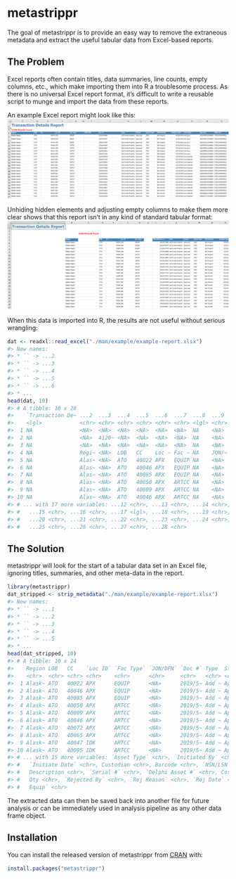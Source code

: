 
<!-- README.md is generated from README.Rmd. Please edit that file -->

# metastrippr

<!-- badges: start -->

<!-- badges: end -->

The goal of metastrippr is to provide an easy way to remove the
extraneous metadata and extract the useful tabular data from Excel-based
reports.

## The Problem

Excel reports often contain titles, data summaries, line counts, empty
columns, etc., which make importing them into R a troublesome process.
As there is no universal Excel report format, it’s difficult to write a
reusable script to munge and import the data from these reports.

An example Excel report might look like this:  
![Example Excel Report](./man/img/init-excel.png)

Unhiding hidden elements and adjusting empty columns to make them more
clear shows that this report isn’t in any kind of standard tabular
format:  
![Example Excel Report - Unhidden](./man/img/unhidden-excel.png)

When this data is imported into R, the results are not useful without
serious wrangling:

``` r
dat <- readxl::read_excel("./man/example/example-report.xlsx")
#> New names:
#> * `` -> ...2
#> * `` -> ...3
#> * `` -> ...4
#> * `` -> ...5
#> * `` -> ...6
#> * ...
head(dat, 10)
#> # A tibble: 10 x 28
#>    `Transaction De~ ...2  ...3  ...4  ...5  ...6  ...7  ...8  ...9  ...10 ...11
#>    <lgl>            <chr> <chr> <chr> <chr> <chr> <chr> <lgl> <chr> <chr> <chr>
#>  1 NA               <NA>  <NA>  <NA>  <NA>  <NA>  <NA>  NA    <NA>  <NA>  <NA> 
#>  2 NA               <NA>  4120~ <NA>  <NA>  <NA>  <NA>  NA    <NA>  <NA>  <NA> 
#>  3 NA               <NA>  <NA>  <NA>  <NA>  <NA>  <NA>  NA    <NA>  <NA>  <NA> 
#>  4 NA               Regi~ <NA>  LOB   CC    Loc ~ Fac ~ NA    JON/~ Doc # Type 
#>  5 NA               Alas~ <NA>  ATO   40022 APX   EQUIP NA    <NA>  2019~ Add ~
#>  6 NA               Alas~ <NA>  ATO   40046 APX   EQUIP NA    <NA>  2019~ Add ~
#>  7 NA               Alas~ <NA>  ATO   40085 APX   EQUIP NA    <NA>  2019~ Add ~
#>  8 NA               Alas~ <NA>  ATO   40050 APX   ARTCC NA    <NA>  2019~ Add ~
#>  9 NA               Alas~ <NA>  ATO   40009 APX   ARTCC NA    <NA>  2019~ Add ~
#> 10 NA               Alas~ <NA>  ATO   40046 APX   ARTCC NA    <NA>  2019~ Add ~
#> # ... with 17 more variables: ...12 <chr>, ...13 <chr>, ...14 <chr>,
#> #   ...15 <chr>, ...16 <chr>, ...17 <lgl>, ...18 <chr>, ...19 <chr>,
#> #   ...20 <chr>, ...21 <chr>, ...22 <chr>, ...23 <chr>, ...24 <chr>,
#> #   ...25 <chr>, ...26 <chr>, ...27 <chr>, ...28 <chr>
```

## The Solution

metastrippr will look for the start of a tabular data set in an Excel
file, ignoring titles, summaries, and other meta-data in the report.

``` r
library(metastrippr)
dat_stripped <- strip_metadata("./man/example/example-report.xlsx")
#> New names:
#> * `` -> ...1
#> * `` -> ...2
#> * `` -> ...3
#> * `` -> ...4
#> * `` -> ...5
#> * ...
head(dat_stripped, 10)
#> # A tibble: 10 x 24
#>    Region LOB   CC    `Loc ID` `Fac Type` `JON/DPN` `Doc #` Type  Status
#>    <chr>  <chr> <chr> <chr>    <chr>      <chr>     <chr>   <chr> <chr> 
#>  1 Alask~ ATO   40022 APX      EQUIP      <NA>      2019/5~ Add ~ Appro~
#>  2 Alask~ ATO   40046 APX      EQUIP      <NA>      2019/5~ Add ~ Appro~
#>  3 Alask~ ATO   40085 APX      EQUIP      <NA>      2019/5~ Add ~ Appro~
#>  4 Alask~ ATO   40050 APX      ARTCC      <NA>      2019/5~ Add ~ Appro~
#>  5 Alask~ ATO   40009 APX      ARTCC      <NA>      2019/5~ Add ~ Appro~
#>  6 Alask~ ATO   40046 APX      ARTCC      <NA>      2019/5~ Add ~ Appro~
#>  7 Alask~ ATO   40072 APX      ARTCC      <NA>      2019/5~ Add ~ Appro~
#>  8 Alask~ ATO   40065 APX      ARTCC      <NA>      2019/5~ Add ~ Appro~
#>  9 Alask~ ATO   40047 IDK      ARTCC      <NA>      2019/5~ Add ~ Appro~
#> 10 Alask~ ATO   40095 IDK      ARTCC      <NA>      2019/5~ Add ~ Appro~
#> # ... with 15 more variables: `Asset Type` <chr>, `Initiated By` <chr>,
#> #   `Initiate Date` <chr>, Custodian <chr>, Barcode <chr>, `NSN/LSN` <chr>,
#> #   Description <chr>, `Serial #` <chr>, `Delphi Asset #` <chr>, Cost <chr>,
#> #   Qty <chr>, `Rejected By` <chr>, `Rej Reason` <chr>, `Rej Date` <chr>, `Test
#> #   Equip` <chr>
```

The extracted data can then be saved back into another file for future
analysis or can be immediately used in analysis pipeline as any other
data frame object.

## Installation

You can install the released version of metastrippr from
[CRAN](https://CRAN.R-project.org) with:

``` r
install.packages("metastrippr")
```
